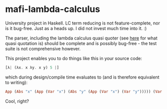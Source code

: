 # mafi-lambda-calculus

University project in Haskell. LC term reducing is not feature-complete, nor is it bug-free. Just as a heads up. I did not invest much time into it. :)

The parser, including the lambda calculus quasi quoter (see [here](https://wiki.haskell.org/Quasiquotation) for what quasi quotation is) should be complete and is possibly bug-free - the test suite is not comprehensive however.

This project enables you to do things like this in your source code:

```haskell
[λ| (λx. x λy. x y) 5 |]
```

which during design/compile time evaluates to (and is therefore equivalent to writing):

```haskell
App (Abs "x" (App (Var "x") (Abs "y" (App (Var "x") (Var "y"))))) (Var "5")
```

Cool, right?
